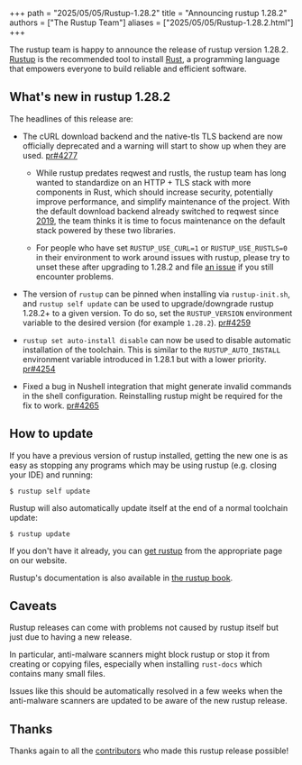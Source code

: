 +++
path = "2025/05/05/Rustup-1.28.2"
title = "Announcing rustup 1.28.2"
authors = ["The Rustup Team"]
aliases = ["2025/05/05/Rustup-1.28.2.html"]
+++

The rustup team is happy to announce the release of rustup version 1.28.2.
[Rustup][install] is the recommended tool to install [Rust][rust], a programming language that
empowers everyone to build reliable and efficient software.

## What's new in rustup 1.28.2

The headlines of this release are:

- The cURL download backend and the native-tls TLS backend are now officially deprecated and
  a warning will start to show up when they are used. [pr#4277]

  - While rustup predates reqwest and rustls, the rustup team has long wanted to standardize on
    an HTTP + TLS stack with more components in Rust, which should increase security, potentially
    improve performance, and simplify maintenance of the project.
    With the default download backend already switched to reqwest since [2019][pr#1660], the team
    thinks it is time to focus maintenance on the default stack powered by these two libraries.

  - For people who have set `RUSTUP_USE_CURL=1` or `RUSTUP_USE_RUSTLS=0` in their environment to
    work around issues with rustup, please try to unset these after upgrading to 1.28.2 and file
    [an issue][issue tracker] if you still encounter problems.

- The version of `rustup` can be pinned when installing via `rustup-init.sh`, and
  `rustup self update` can be used to upgrade/downgrade rustup 1.28.2+ to a given version.
  To do so, set the `RUSTUP_VERSION` environment variable to the desired version (for example `1.28.2`).
  [pr#4259]

- `rustup set auto-install disable` can now be used to disable automatic installation of the toolchain.
  This is similar to the `RUSTUP_AUTO_INSTALL` environment variable introduced in 1.28.1 but with a
  lower priority. [pr#4254]

- Fixed a bug in Nushell integration that might generate invalid commands in the shell configuration.
  Reinstalling rustup might be required for the fix to work. [pr#4265]

[pr#1660]: https://github.com/rust-lang/rustup/pull/1660
[pr#4254]: https://github.com/rust-lang/rustup/pull/4254
[pr#4259]: https://github.com/rust-lang/rustup/pull/4259
[pr#4265]: https://github.com/rust-lang/rustup/pull/4265
[pr#4277]: https://github.com/rust-lang/rustup/pull/4277
[issue tracker]: https://github.com/rust-lang/rustup/issues/

## How to update

If you have a previous version of rustup installed, getting the new one is as easy as stopping
any programs which may be using rustup (e.g. closing your IDE) and running:

```
$ rustup self update
```

Rustup will also automatically update itself at the end of a normal toolchain update:

```
$ rustup update
```

If you don't have it already, you can [get rustup][install] from the appropriate page on our website.

Rustup's documentation is also available in [the rustup book][book].

## Caveats

Rustup releases can come with problems not caused by rustup itself but just due to having a new release.

In particular, anti-malware scanners might block rustup or stop it from creating or copying
files, especially when installing `rust-docs` which contains many small files.

Issues like this should be automatically resolved in a few weeks when the anti-malware scanners are updated
to be aware of the new rustup release.

## Thanks

Thanks again to all the [contributors] who made this rustup release possible!

[book]: https://rust-lang.github.io/rustup/
[changelog]: https://github.com/rust-lang/rustup/blob/stable/CHANGELOG.md
[contributors]: https://github.com/rust-lang/rustup/blob/stable/CHANGELOG.md#detailed-changes
[install]: https://rustup.rs
[rust]: https://www.rust-lang.org

